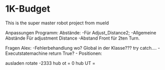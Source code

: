 # 1K-Budget

This is the super master robot project from mueld

Anpassungen Programm:
Abstände: 
-Für Adjust_Distance2;
-Allgemeine Abstände Für adjustment Distance
-Abstand Front für 2ten Turn.


Fragen Alex:    -Fehlerbehandlung wo? Global in der Klasse??? try catch....
                -Executstatemachine return True?
                -
Positionen:

ausladen rotate -2333
hub ot = 0
hub UT = 
